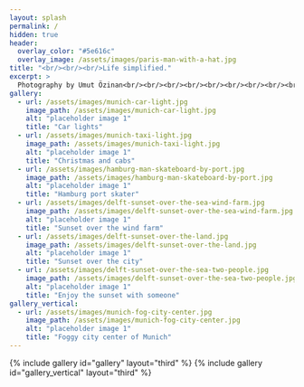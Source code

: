 ```yaml
---
layout: splash
permalink: /
hidden: true
header:
  overlay_color: "#5e616c"
  overlay_image: /assets/images/paris-man-with-a-hat.jpg
title: "<br/><br/><br/>Life simplified."
excerpt: >
  Photography by Umut Özinan<br/><br/><br/><br/><br/><br/><br/><br/><br/><br/><br/><br/><br/><br/>
gallery:
  - url: /assets/images/munich-car-light.jpg
    image_path: /assets/images/munich-car-light.jpg
    alt: "placeholder image 1"
    title: "Car lights"
  - url: /assets/images/munich-taxi-light.jpg
    image_path: /assets/images/munich-taxi-light.jpg
    alt: "placeholder image 1"
    title: "Christmas and cabs"
  - url: /assets/images/hamburg-man-skateboard-by-port.jpg
    image_path: /assets/images/hamburg-man-skateboard-by-port.jpg
    alt: "placeholder image 1"
    title: "Hamburg port skater"
  - url: /assets/images/delft-sunset-over-the-sea-wind-farm.jpg
    image_path: /assets/images/delft-sunset-over-the-sea-wind-farm.jpg
    alt: "placeholder image 1"
    title: "Sunset over the wind farm"
  - url: /assets/images/delft-sunset-over-the-land.jpg
    image_path: /assets/images/delft-sunset-over-the-land.jpg
    alt: "placeholder image 1"
    title: "Sunset over the city"
  - url: /assets/images/delft-sunset-over-the-sea-two-people.jpg
    image_path: /assets/images/delft-sunset-over-the-sea-two-people.jpg
    alt: "placeholder image 1"
    title: "Enjoy the sunset with someone"
gallery_vertical:
  - url: /assets/images/munich-fog-city-center.jpg
    image_path: /assets/images/munich-fog-city-center.jpg
    alt: "placeholder image 1"
    title: "Foggy city center of Munich"
---
```


{% include gallery id="gallery" layout="third" %}
{% include gallery id="gallery_vertical" layout="third" %}
